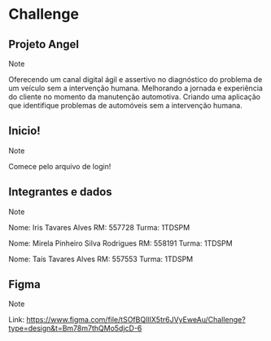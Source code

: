 # Challenge

## Projeto Angel

> [!NOTE]
> Oferecendo um canal digital ágil e assertivo no diagnóstico do problema de um veículo sem a intervenção humana.
> Melhorando a jornada e experiência do cliente no momento da manutenção automotiva.
> Criando uma aplicação que identifique problemas de automóveis sem a intervenção humana.

## Inicio!
> [!NOTE]
> Comece pelo arquivo de login!

## Integrantes e dados
> [!NOTE]
> Nome: Iris Tavares Alves
> RM: 557728 Turma: 1TDSPM
> 
> Nome: Mirela Pinheiro Silva Rodrigues
> RM: 558191 Turma: 1TDSPM
> 
> Nome: Taís Tavares Alves
> RM: 557553 Turma: 1TDSPM

## Figma
> [!NOTE]
> Link: https://www.figma.com/file/tSOfBQlIIX5tr6JVyEweAu/Challenge?type=design&t=Bm78m7thQMo5djcD-6
